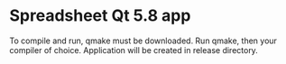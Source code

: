 
# Spreadsheet Qt 5.8 app

To compile and run, qmake must be downloaded. Run qmake, then your compiler of choice. Application will be created in release directory.
